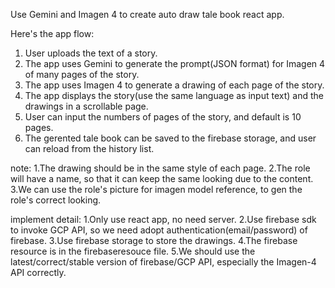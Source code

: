 Use Gemini and Imagen 4 to create auto draw tale book react app.

Here's the app flow:

1. User uploads the text of a story.
2. The app uses Gemini to generate the prompt(JSON format) for Imagen 4 of many pages of the story.
3. The app uses Imagen 4 to generate a drawing of each page of the story.
4. The app displays the story(use the same language as input text) and the drawings in a scrollable page.
5. User can input the numbers of pages of the story, and default is 10 pages.
6. The gerented tale book can be saved to the firebase storage, and user can reload from the history list.

note:
1.The drawing should be in the same style of each page.
2.The role will have a name, so that it can keep the same looking due to the content.
3.We can use the role's picture for imagen model reference, to gen the role's correct looking.

implement detail:
1.Only use react app, no need server.
2.Use firebase sdk to invoke GCP API, so we need adopt authentication(email/password) of firebase.
3.Use firebase storage to store the drawings.
4.The firebase resource is in the firebaseresouce file.
5.We should use the latest/correct/stable version of firebase/GCP API, especially the Imagen-4 API correctly.







